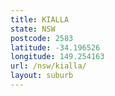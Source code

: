```yaml
---
title: KIALLA
state: NSW
postcode: 2583
latitude: -34.196526
longitude: 149.254163
url: /nsw/kialla/
layout: suburb
---
```

